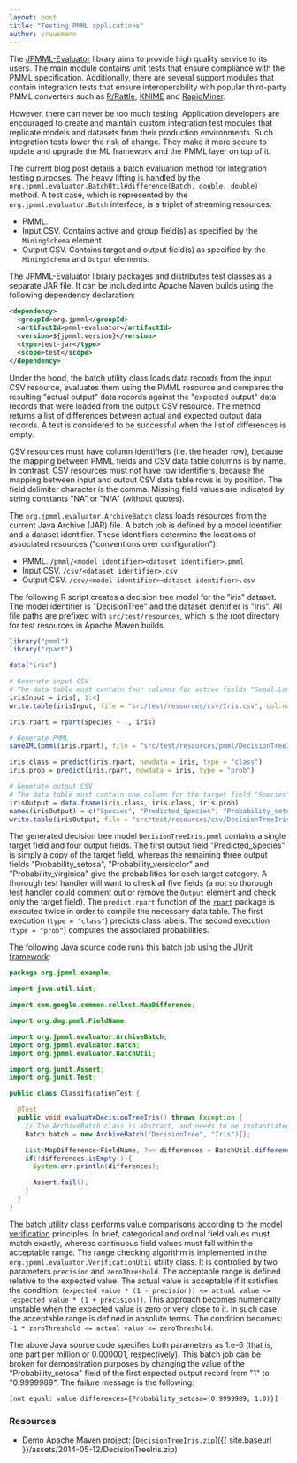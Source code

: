 ```yaml
---
layout: post
title: "Testing PMML applications"
author: vruusmann
---
```


The [JPMML-Evaluator](https://github.com/jpmml/jpmml-evaluator) library aims to provide high quality service to its users. The main module contains unit tests that ensure compliance with the PMML specification. Additionally, there are several support modules that contain integration tests that ensure interoperability with popular third-party PMML converters such as [R/Rattle](https://rattle.togaware.com/), [KNIME](https://knime.com/) and [RapidMiner](https://rapidminer.com/).

However, there can never be too much testing. Application developers are encouraged to create and maintain custom integration test modules that replicate models and datasets from their production environments. Such integration tests lower the risk of change. They make it more secure to update and upgrade the ML framework and the PMML layer on top of it.

The current blog post details a batch evaluation method for integration testing purposes. The heavy lifting is handled by the `org.jpmml.evaluator.BatchUtil#difference(Batch, double, double)` method. A test case, which is represented by the `org.jpmml.evaluator.Batch` interface, is a triplet of streaming resources:

* PMML.
* Input CSV. Contains active and group field(s) as specified by the `MiningSchema` element.
* Output CSV. Contains target and output field(s) as specified by the `MiningSchema` and `Output` elements.

The JPMML-Evaluator library packages and distributes test classes as a separate JAR file. It can be included into Apache Maven builds using the following dependency declaration:

``` xml
<dependency>
  <groupId>org.jpmml</groupId>
  <artifactId>pmml-evaluator</artifactId>
  <version>${jpmml.version}</version>
  <type>test-jar</type>
  <scope>test</scope>
</dependency>
```

Under the hood, the batch utility class loads data records from the input CSV resource, evaluates them using the PMML resource and compares the resulting "actual output" data records against the "expected output" data records that were loaded from the output CSV resource. The method returns a list of differences between actual and expected output data records. A test is considered to be successful when the list of differences is empty.

CSV resources must have column identifiers (i.e. the header row), because the mapping between PMML fields and CSV data table columns is by name. In contrast, CSV resources must not have row identifiers, because the mapping between input and output CSV data table rows is by position. The field delimiter character is the comma. Missing field values are indicated by string constants "NA" or "N/A" (without quotes).

The `org.jpmml.evaluator.ArchiveBatch` class loads resources from the current Java Archive (JAR) file. A batch job is defined by a model identifier and a dataset identifier. These identifiers determine the locations of associated resources ("conventions over configuration"):

* PMML. `/pmml/<model identifier><dataset identifier>.pmml`
* Input CSV. `/csv/<dataset identifier>.csv`
* Output CSV. `/csv/<model identifier><dataset identifier>.csv`

The following R script creates a decision tree model for the "iris" dataset. The model identifier is "DecisionTree" and the dataset identifier is "Iris". All file paths are prefixed with `src/test/resources`, which is the root directory for test resources in Apache Maven builds.

``` r
library("pmml")
library("rpart")

data("iris")

# Generate input CSV
# The data table must contain four columns for active fields "Sepal.Length", "Sepal.Width", "Petal.Length" and "Petal.Width"
irisInput = iris[, 1:4]
write.table(irisInput, file = "src/test/resources/csv/Iris.csv", col.names = TRUE, row.names = FALSE, sep = ",", quote = FALSE)

iris.rpart = rpart(Species ~ ., iris)

# Generate PMML
saveXML(pmml(iris.rpart), file = "src/test/resources/pmml/DecisionTreeIris.pmml")

iris.class = predict(iris.rpart, newdata = iris, type = "class")
iris.prob = predict(iris.rpart, newdata = iris, type = "prob")

# Generate output CSV
# The data table must contain one column for the target field "Species" and four columns for output fields "Predicted_Species", "Probability_setosa", "Probability_versicolor" and "Probability_virginica"
irisOutput = data.frame(iris.class, iris.class, iris.prob)
names(irisOutput) = c("Species", "Predicted_Species", "Probability_setosa", "Probability_versicolor", "Probability_virginica")
write.table(irisOutput, file = "src/test/resources/csv/DecisionTreeIris.csv", col.names = TRUE, row.names = FALSE, sep = ",", quote = FALSE)
```

The generated decision tree model `DecisionTreeIris.pmml` contains a single target field and four output fields. The first output field "Predicted\_Species" is simply a copy of the target field, whereas the remaining three output fields "Probability\_setosa", "Probability\_versicolor" and "Probability\_virginica" give the probabilities for each target category. A thorough test handler will want to check all five fields (a not so thorough test handler could comment out or remove the `Output` element and check only the target field). The `predict.rpart` function of the [`rpart`](https://cran.r-project.org/package=rpart) package is executed twice in order to compile the necessary data table. The first execution (`type = "class"`) predicts class labels. The second execution (`type = "prob"`) computes the associated probabilities.

The following Java source code runs this batch job using the [JUnit framework](https://junit.org/):

``` java
package org.jpmml.example;

import java.util.List;

import com.google.common.collect.MapDifference;

import org.dmg.pmml.FieldName;

import org.jpmml.evaluator.ArchiveBatch;
import org.jpmml.evaluator.Batch;
import org.jpmml.evaluator.BatchUtil;

import org.junit.Assert;
import org.junit.Test;

public class ClassificationTest {

  @Test
  public void evaluateDecisionTreeIris() throws Exception {
    // The ArchiveBatch class is abstract, and needs to be instantiated as an anonymous inner class
    Batch batch = new ArchiveBatch("DecisionTree", "Iris"){};

    List<MapDifference<FieldName, ?>> differences = BatchUtil.difference(batch, 1.e-6, 1.e-6);
    if(!differences.isEmpty()){
      System.err.println(differences);

      Assert.fail();
    }
  }
}
```

The batch utility class performs value comparisons according to the [model verification](http://www.dmg.org/v4-3/ModelVerification.html) principles. In brief, categorical and ordinal field values must match exactly, whereas continuous field values must fall within the acceptable range. The range checking algorithm is implemented in the `org.jpmml.evaluator.VerificationUtil` utility class. It is controlled by two parameters `precision` and `zeroThreshold`. The acceptable range is defined relative to the expected value. The actual value is acceptable if it satisfies the condition: `(expected value * (1 - precision)) <= actual value <= (expected value * (1 + precision))`. This approach becomes numerically unstable when the expected value is zero or very close to it. In such case the acceptable range is defined in absolute terms. The condition becomes: `-1 * zeroThreshold <= actual value <= zeroThreshold`.

The above Java source code specifies both parameters as 1.e-6 (that is, one part per million or 0.000001, respectively). This batch job can be broken for demonstration purposes by changing the value of the "Probability\_setosa" field of the first expected output record from "1" to "0.9999989". The failure message is the following:

```
[not equal: value differences={Probability_setosa=(0.9999989, 1.0)}]
```

### Resources

* Demo Apache Maven project: [`DecisionTreeIris.zip`]({{ site.baseurl }}/assets/2014-05-12/DecisionTreeIris.zip)
